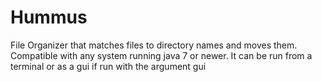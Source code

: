 # Hummus
File Organizer that matches files to directory names and moves them. Compatible with any system running java 7 or newer. It can be run from a terminal or as a gui if run with the argument gui
